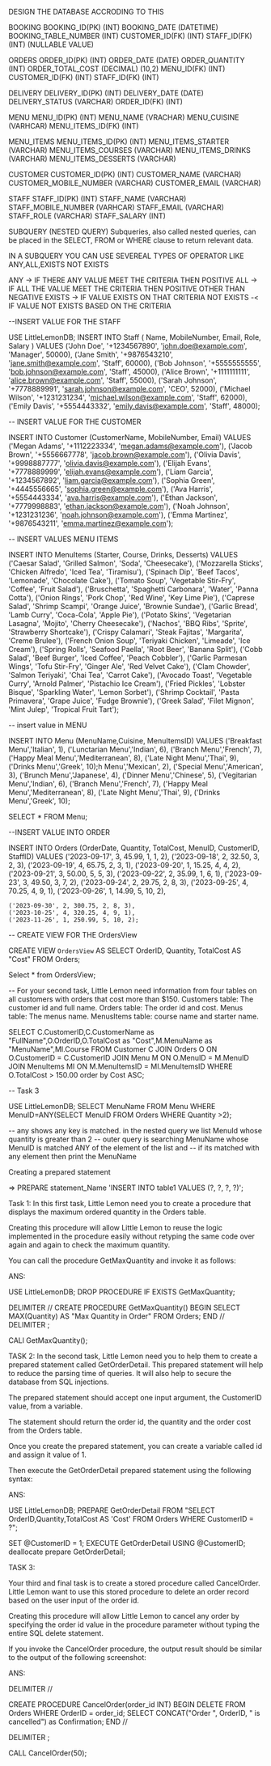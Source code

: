 DESIGN THE DATABASE ACCRODING TO THIS 

BOOKING
	BOOKING_ID(PK)			(INT)
	BOOKING_DATE			(DATETIME)
	BOOKING_TABLE_NUMBER	(INT)
	CUSTOMER_ID(FK)			(INT)
	STAFF_ID(FK)			(INT) 		(NULLABLE VALUE)

ORDERS
	ORDER_ID(PK)			(INT)
	ORDER_DATE				(DATE)
	ORDER_QUANTITY			(INT)
	ORDER_TOTAL_COST		(DECIMAL) (10,2)
	MENU_ID(FK)				(INT)
	CUSTOMER_ID(FK)			(INT)
	STAFF_ID(FK)			(INT) 


DELIVERY
	DELIVERY_ID(PK)			(INT)
	DELIVERY_DATE			(DATE)
	DELIVERY_STATUS			(VARCHAR)
	ORDER_ID(FK)			(INT)


MENU
	MENU_ID(PK)				(INT)
	MENU_NAME				(VRACHAR)
	MENU_CUISINE			(VARHCAR)
	MENU_ITEMS_ID(FK)		(INT)

MENU_ITEMS
	MENU_ITEMS_ID(PK)		(INT)
	MENU_ITEMS_STARTER		(VARCHAR)
	MENU_ITEMS_COURSES		(VARCHAR)
	MENU_ITEMS_DRINKS		(VARCHAR)
	MENU_ITEMS_DESSERTS		(VARCHAR)




CUSTOMER
	CUSTOMER_ID(PK)			(INT)
	CUSTOMER_NAME			(VARCHAR)
	CUSTOMER_MOBILE_NUMBER  (VARCHAR)
	CUSTOMER_EMAIL      	(VARCHAR)

STAFF
	STAFF_ID(PK)			(INT)
	STAFF_NAME				(VARCHAR)
	STAFF_MOBILE_NUMBER		(VARHCAR)
	STAFF_EMAIL				(VARCHAR)
	STAFF_ROLE				(VARCHAR)
	STAFF_SALARY			(INT)




SUBQUERY (NESTED QUERY) 
Subqueries, also called nested queries, can be placed in the SELECT, FROM or WHERE clause to return relevant data.

IN A SUBQUERY YOU CAN USE SEVEREAL TYPES OF OPERATOR LIKE ANY,ALL,EXISTS NOT EXISTS

ANY -> IF THERE ANY VALUE MEET THE CRITERIA THEN POSITIVE
ALL -> IF ALL THE VALUE MEET THE CRITERIA THEN POSITIVE OTHER THAN NEGATIVE
EXISTS -> IF VALUE EXISTS ON THAT CRITERIA
NOT EXISTS -< IF VALUE NOT EXISTS BASED ON THE CRITERIA









--INSERT VALUE FOR THE STAFF

USE LittleLemonDB;
INSERT INTO Staff 
(
	Name,
	MobileNumber,
	Email,
    Role,
    Salary
)
VALUES
    ('John Doe', '+1234567890', 'john.doe@example.com', 'Manager', 50000),
    ('Jane Smith', '+9876543210', 'jane.smith@example.com', 'Staff', 60000),
    ('Bob Johnson', '+5555555555', 'bob.johnson@example.com', 'Staff', 45000),
    ('Alice Brown', '+1111111111', 'alice.brown@example.com', 'Staff', 55000),
     ('Sarah Johnson', '+7778889991', 'sarah.johnson@example.com', 'CEO', 52000),
    ('Michael Wilson', '+1231231234', 'michael.wilson@example.com', 'Staff', 62000),
    ('Emily Davis', '+5554443332', 'emily.davis@example.com', 'Staff', 48000);



-- INSERT VALUE FOR THE CUSTOMER

INSERT INTO Customer (CustomerName, MobileNumber, Email)
VALUES
    ('Megan Adams', '+1112223334', 'megan.adams@example.com'),
    ('Jacob Brown', '+5556667778', 'jacob.brown@example.com'),
    ('Olivia Davis', '+9998887777', 'olivia.davis@example.com'),
    ('Elijah Evans', '+7778889999', 'elijah.evans@example.com'),
    ('Liam Garcia', '+1234567892', 'liam.garcia@example.com'),
    ('Sophia Green', '+4445556665', 'sophia.green@example.com'),
    ('Ava Harris', '+5554443334', 'ava.harris@example.com'),
    ('Ethan Jackson', '+7779998883', 'ethan.jackson@example.com'),
    ('Noah Johnson', '+1231231236', 'noah.johnson@example.com'),
    ('Emma Martinez', '+9876543211', 'emma.martinez@example.com');

-- INSERT VALUES MENU ITEMS

INSERT INTO MenuItems (Starter, Course, Drinks, Desserts)
VALUES
    ('Caesar Salad', 'Grilled Salmon', 'Soda', 'Cheesecake'),
    ('Mozzarella Sticks', 'Chicken Alfredo', 'Iced Tea', 'Tiramisu'),
    ('Spinach Dip', 'Beef Tacos', 'Lemonade', 'Chocolate Cake'),
    ('Tomato Soup', 'Vegetable Stir-Fry', 'Coffee', 'Fruit Salad'),
    ('Bruschetta', 'Spaghetti Carbonara', 'Water', 'Panna Cotta'),
    ('Onion Rings', 'Pork Chop', 'Red Wine', 'Key Lime Pie'),
    ('Caprese Salad', 'Shrimp Scampi', 'Orange Juice', 'Brownie Sundae'),
    ('Garlic Bread', 'Lamb Curry', 'Coca-Cola', 'Apple Pie'),
    ('Potato Skins', 'Vegetarian Lasagna', 'Mojito', 'Cherry Cheesecake'),
    ('Nachos', 'BBQ Ribs', 'Sprite', 'Strawberry Shortcake'),
    ('Crispy Calamari', 'Steak Fajitas', 'Margarita', 'Creme Brulee'),
    ('French Onion Soup', 'Teriyaki Chicken', 'Limeade', 'Ice Cream'),
    ('Spring Rolls', 'Seafood Paella', 'Root Beer', 'Banana Split'),
    ('Cobb Salad', 'Beef Burger', 'Iced Coffee', 'Peach Cobbler'),
    ('Garlic Parmesan Wings', 'Tofu Stir-Fry', 'Ginger Ale', 'Red Velvet Cake'),
    ('Clam Chowder', 'Salmon Teriyaki', 'Chai Tea', 'Carrot Cake'),
    ('Avocado Toast', 'Vegetable Curry', 'Arnold Palmer', 'Pistachio Ice Cream'),
    ('Fried Pickles', 'Lobster Bisque', 'Sparkling Water', 'Lemon Sorbet'),
    ('Shrimp Cocktail', 'Pasta Primavera', 'Grape Juice', 'Fudge Brownie'),
    ('Greek Salad', 'Filet Mignon', 'Mint Julep', 'Tropical Fruit Tart');


-- insert value in MENU

INSERT INTO Menu (MenuName,Cuisine, MenuItemsID)
VALUES
    ('Breakfast Menu','Italian', 1),
    ('Lunctarian Menu','Indian', 6),
    ('Branch Menu','French', 7),
    ('Happy Meal Menu','Mediterranean', 8),
    ('Late Night Menu','Thai', 9),
    ('Drinks Menu','Greek', 10);h Menu','Mexican', 2),
    ('Special Menu','American', 3),
    ('Brunch Menu','Japanese', 4),
    ('Dinner Menu','Chinese', 5),
    ('Vegitarian Menu','Indian', 6),
    ('Branch Menu','French', 7),
    ('Happy Meal Menu','Mediterranean', 8),
    ('Late Night Menu','Thai', 9),
    ('Drinks Menu','Greek', 10);
    
SELECT * FROM Menu;

--INSERT VALUE INTO ORDER

INSERT INTO Orders (OrderDate, Quantity, TotalCost, MenuID, CustomerID, StaffID)
VALUES
    ('2023-09-17', 3, 45.99, 1, 1, 2),
    ('2023-09-18', 2, 32.50, 3, 2, 3),
    ('2023-09-19', 4, 65.75, 2, 3, 1),
    ('2023-09-20', 1, 15.25, 4, 4, 2),
    ('2023-09-21', 3, 50.00, 5, 5, 3),
    ('2023-09-22', 2, 35.99, 1, 6, 1),
    ('2023-09-23', 3, 49.50, 3, 7, 2),
    ('2023-09-24', 2, 29.75, 2, 8, 3),
    ('2023-09-25', 4, 70.25, 4, 9, 1),
    ('2023-09-26', 1, 14.99, 5, 10, 2),

    ('2023-09-30', 2, 300.75, 2, 8, 3),
    ('2023-10-25', 4, 320.25, 4, 9, 1),
    ('2023-11-26', 1, 250.99, 5, 10, 2); 



-- CREATE VIEW FOR THE OrdersView

CREATE VIEW `OrdersView`
AS
	SELECT 
		OrderID,
		Quantity,
		TotalCost AS "Cost" 
	FROM Orders;   

Select * from OrdersView;

-- For your second task, Little Lemon need information from four tables on all customers with orders that cost more than $150.
	Customers table: The customer id and full name.
	Orders table: The order id and cost.
	Menus table: The menus name.
	MenusItems table: course name and starter name.


SELECT C.CustomerID,C.CustomerName as "FullName",O.OrderID,O.TotalCost as "Cost",M.MenuName as "MenuName",MI.Course FROM Customer C
JOIN Orders O
ON O.CustomerID = C.CustomerID
JOIN Menu M
ON O.MenuID = M.MenuID
JOIN MenuItems MI
ON M.MenuItemsID = MI.MenuItemsID
WHERE O.TotalCost > 150.00 order by Cost ASC;


-- Task 3

USE LittleLemonDB;
SELECT MenuName FROM Menu WHERE MenuID=ANY(SELECT MenuID FROM Orders WHERE Quantity >2);

-- any shows any key is matched. in the nested query we list MenuId whose quantity is greater than 2
-- outer query is searching  MenuName whose MenuID is matched ANY of the  element of the list and 
-- if its matched with any element then print the MenuName  






Creating a prepared statement

=> PREPARE statement_Name 'INSERT INTO table1 VALUES (?, ?, ?, ?)';





Task 1:
In this first task, Little Lemon need you to create a procedure that displays the maximum ordered quantity in the Orders table. 

Creating this procedure will allow Little Lemon to reuse the logic implemented in the procedure easily without retyping the same code over again and again to check the maximum quantity. 

You can call the procedure GetMaxQuantity and invoke it as follows:


ANS:

USE LittleLemonDB;
DROP PROCEDURE IF EXISTS GetMaxQuantity;

DELIMITER //
CREATE PROCEDURE GetMaxQuantity()
BEGIN
SELECT MAX(Quantity) AS "Max Quantity in Order" FROM Orders;
END //
DELIMITER ;

CALl GetMaxQuantity();


TASK 2:
In the second task, Little Lemon need you to help them to create a prepared statement called GetOrderDetail. This prepared statement will help to reduce the parsing time of queries. It will also help to secure the database from SQL injections.

The prepared statement should accept one input argument, the CustomerID value, from a variable. 

The statement should return the order id, the quantity and the order cost from the Orders table. 

Once you create the prepared statement, you can create a variable called id and assign it value of 1. 

Then execute the GetOrderDetail prepared statement using the following syntax:


ANS: 


USE LittleLemonDB;
PREPARE GetOrderDetail
FROM
"SELECT OrderID,Quantity,TotalCost AS 'Cost' FROM Orders WHERE CustomerID = ?";

SET @CustomerID = 1;
EXECUTE GetOrderDetail USING @CustomerID;
deallocate prepare GetOrderDetail;



TASK 3:

Your third and final task is to create a stored procedure called CancelOrder. Little Lemon want to use this stored procedure to delete an order record based on the user input of the order id.

Creating this procedure will allow Little Lemon to cancel any order by specifying the order id value in the procedure parameter without typing the entire SQL delete statement.   

If you invoke the CancelOrder procedure, the output result should be similar to the output of the following screenshot:


ANS:

DELIMITER //

CREATE PROCEDURE CancelOrder(order_id INT)
BEGIN
	DELETE FROM Orders WHERE OrderID = order_id;
	SELECT CONCAT("Order ", OrderID, " is cancelled") as Confirmation;
END //

DELIMITER ;

CALL CancelOrder(50);

